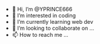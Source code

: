 - 👋 Hi, I’m @YPRINCE666
- 👀 I’m interested in coding
- 🌱 I’m currently learning web dev
- 💞️ I’m looking to collaborate on ...
- 📫 How to reach me ...

<!---
YPRINCE666/YPRINCE666 is a ✨ special ✨ repository because its `README.md` (this file) appears on your GitHub profile.
You can click the Preview link to take a look at your changes.
--->
